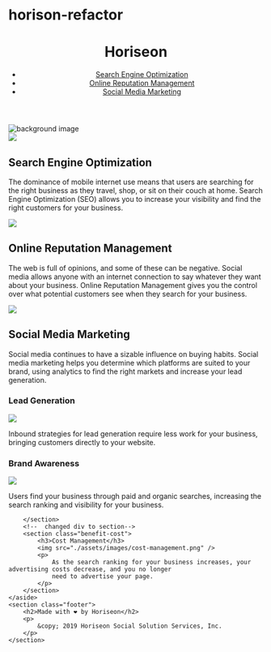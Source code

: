 # horison-refactor
<!DOCTYPE html>
<html lang="en-us">

<head>
    <meta charset="UTF-8" />
    <link rel="stylesheet" href="./assets/css/style.css">
    <title>website</title>
</head>

<body>
    <!-- changed div to header aswell as .header to header in .css file-->
    <header>
        <h1>Hori<span class="seo">seo</span>n</h1>
        <!-- changed div to nav -->
        <nav>
            <ul>
                <li>
                    <a href="#search-engine-optimization">Search Engine Optimization</a>
                </li>
                <li>
                    <a href="#online-reputation-management">Online Reputation Management</a>
                </li>
                <li>
                    <a href="#social-media-marketing">Social Media Marketing</a>
                </li>
            </ul>
        </nav>
    </header>
    <!-- changed div to img and added src img reference aswell as alt -->
    <img class="hero" src="./assets/images/digital-marketing-meeting.jpg" alt="background image">
    <!-- changed div to section -->
    <section class="content">
        <!-- changed div to article -->
        <article class="search-engine-optimization">
            <img src="./assets/images/search-engine-optimization.jpg" class="float-left" />
            <h2>Search Engine Optimization</h2>
            <p>
                The dominance of mobile internet use means that users are searching for the right business as they
                travel, shop, or sit on their couch at home. Search Engine Optimization (SEO) allows you to increase
                your visibility and find the right customers for your business.
            </p>
        </article>
        <!-- changed div to article -->
        <article id="online-reputation-management" class="online-reputation-management">
            <img src="./assets/images/online-reputation-management.jpg" class="float-right" />
            <h2>Online Reputation Management</h2>
            <p>
                The web is full of opinions, and some of these can be negative. Social media allows anyone with an
                internet connection to say whatever they want about your business. Online Reputation Management gives
                you the control over what potential customers see when they search for your business.
            </p>
        </article>
        <!-- changed div to article -->
        <article id="social-media-marketing" class="social-media-marketing">
            <img src="./assets/images/social-media-marketing.jpg" class="float-left" />
            <h2>Social Media Marketing</h2>
            <p>
                Social media continues to have a sizable influence on buying habits. Social media marketing helps you
                determine which platforms are suited to your brand, using analytics to find the right markets and
                increase your lead generation.
            </p>
        </article>
    </section>
    <!-- changed div to aside -->
    <aside class="benefits">
        <!-- changed div to section -->
        <section class="benefit-lead">
            <h3>Lead Generation</h3>
            <img src="./assets/images/lead-generation.png" />
            <p>
                Inbound strategies for lead generation require less work for your business, bringing customers directly
                to your website.
            </p>
        </section>
        <!-- changed div to section -->
        <section class="benefit-brand">
            <h3>Brand Awareness</h3>
            <img src="./assets/images/brand-awareness.png" />
            <p>
                Users find your business through paid and organic searches, increasing the search ranking and visibility
                for your business.
            </p>
            
        </section>
        <!--  changed div to section-->
        <section class="benefit-cost">
            <h3>Cost Management</h3>
            <img src="./assets/images/cost-management.png" />
            <p>
                As the search ranking for your business increases, your advertising costs decrease, and you no longer
                need to advertise your page.
            </p>
        </section>
    </aside>
    <section class="footer">
        <h2>Made with ❤️️ by Horiseon</h2>
        <p>
            &copy; 2019 Horiseon Social Solution Services, Inc.
        </p>
    </section>
</body>

</html>
